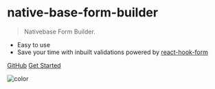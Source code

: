 # native-base-form-builder

> Nativebase Form Builder.

- Easy to use
- Save your time with inbuilt validations powered by [react-hook-form](https://react-hook-form.com/)

[GitHub](https://github.com/fateh999/native-base-form-builder)
[Get Started](/README)

![color](#f2fcfe)
